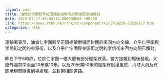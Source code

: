 ```yaml
---
layout: post
title: 油塘仁宇圍較早前因棚架倒塌而封閉來回全線解封
date: 2023-07-17 08:03:13.000000000 +08:00
link: https://news.rthk.hk/rthk/ch/component/k2/1709228-20230717.htm
categories: rthk
---
```


運輸署表示，油塘仁宇圍較早前因棚架倒塌而封閉的來回方向全線、介乎仁宇圍與崇信街之間的東源街、以及介乎仁宇圍與東源街之間的崇信街來回方向現已解封。

昨日下午6時許，位於仁宇圍一幢大廈有部分棚架跌落。警方接報到場後發現，大廈外牆其中兩面20米乘10米，以及20米乘50米的棚架有倒塌風險，消防人員及有關承辦商隨後到場處理，並封閉相關道路。
